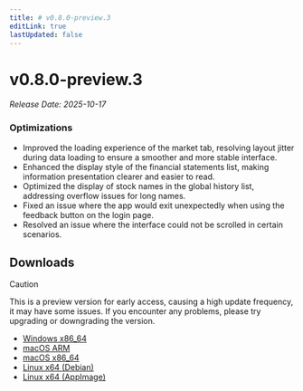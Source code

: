 ```yaml
---
title: # v0.8.0-preview.3
editLink: true
lastUpdated: false
---
```


# v0.8.0-preview.3  <Badge type="warning" text="preview" />

_Release Date: 2025-10-17_

### Optimizations

- Improved the loading experience of the market tab, resolving layout jitter during data loading to ensure a smoother and more stable interface.
- Enhanced the display style of the financial statements list, making information presentation clearer and easier to read.
- Optimized the display of stock names in the global history list, addressing overflow issues for long names.
- Fixed an issue where the app would exit unexpectedly when using the feedback button on the login page.
- Resolved an issue where the interface could not be scrolled in certain scenarios.

## Downloads


> [!CAUTION]
> This is a preview version for early access, causing a high update frequency, it may have some issues. If you encounter any problems, please try upgrading or downgrading the version.


- [Windows x86_64](https://assets.lbkrs.com/github/release/longbridge-desktop/preview/longbridge-v0.8.0-preview.3-windows-x86_64.exe)
- [macOS ARM](https://assets.lbkrs.com/github/release/longbridge-desktop/preview/longbridge-v0.8.0-preview.3-macos-aarch64.dmg)
- [macOS x86_64](https://assets.lbkrs.com/github/release/longbridge-desktop/preview/longbridge-v0.8.0-preview.3-macos-x86_64.dmg)
- [Linux x64 (Debian)](https://assets.lbkrs.com/github/release/longbridge-desktop/preview/longbridge-v0.8.0-preview.3-linux-x86_64.deb)
- [Linux x64 (AppImage)](https://assets.lbkrs.com/github/release/longbridge-desktop/preview/longbridge-v0.8.0-preview.3-linux-x86_64.AppImage)